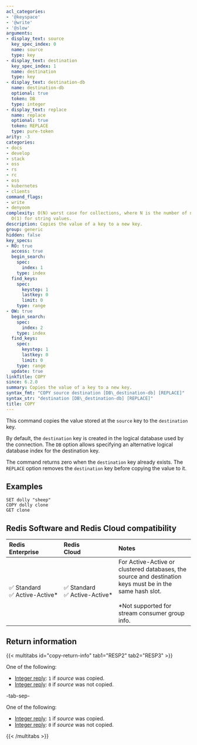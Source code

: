 ```yaml
---
acl_categories:
- '@keyspace'
- '@write'
- '@slow'
arguments:
- display_text: source
  key_spec_index: 0
  name: source
  type: key
- display_text: destination
  key_spec_index: 1
  name: destination
  type: key
- display_text: destination-db
  name: destination-db
  optional: true
  token: DB
  type: integer
- display_text: replace
  name: replace
  optional: true
  token: REPLACE
  type: pure-token
arity: -3
categories:
- docs
- develop
- stack
- oss
- rs
- rc
- oss
- kubernetes
- clients
command_flags:
- write
- denyoom
complexity: O(N) worst case for collections, where N is the number of nested items.
  O(1) for string values.
description: Copies the value of a key to a new key.
group: generic
hidden: false
key_specs:
- RO: true
  access: true
  begin_search:
    spec:
      index: 1
    type: index
  find_keys:
    spec:
      keystep: 1
      lastkey: 0
      limit: 0
    type: range
- OW: true
  begin_search:
    spec:
      index: 2
    type: index
  find_keys:
    spec:
      keystep: 1
      lastkey: 0
      limit: 0
    type: range
  update: true
linkTitle: COPY
since: 6.2.0
summary: Copies the value of a key to a new key.
syntax_fmt: "COPY source destination [DB\_destination-db] [REPLACE]"
syntax_str: "destination [DB\_destination-db] [REPLACE]"
title: COPY
---
```

This command copies the value stored at the `source` key to the `destination`
key.

By default, the `destination` key is created in the logical database used by the
connection. The `DB` option allows specifying an alternative logical database
index for the destination key.

The command returns zero when the `destination` key already exists. The
`REPLACE` option removes the `destination` key before copying the value to it.

## Examples

```
SET dolly "sheep"
COPY dolly clone
GET clone
```

## Redis Software and Redis Cloud compatibility

| Redis<br />Enterprise | Redis<br />Cloud | <span style="min-width: 9em; display: table-cell">Notes</span> |
|:----------------------|:-----------------|:------|
| <span title="Supported">&#x2705; Standard</span><br /><span title="Supported"><nobr>&#x2705; Active-Active\*</nobr></span> | <span title="Supported">&#x2705; Standard</span><br /><span title="Supported"><nobr>&#x2705; Active-Active\*</nobr></span> | For Active-Active or clustered databases, the source and destination keys must be in the same hash slot.<br /><br />\*Not supported for stream consumer group info. |

## Return information

{{< multitabs id="copy-return-info" 
    tab1="RESP2" 
    tab2="RESP3" >}}

One of the following:
* [Integer reply](../../develop/reference/protocol-spec#integers): `1` if _source_ was copied.
* [Integer reply](../../develop/reference/protocol-spec#integers): `0` if _source_ was not copied.

-tab-sep-

One of the following:
* [Integer reply](../../develop/reference/protocol-spec#integers): `1` if _source_ was copied.
* [Integer reply](../../develop/reference/protocol-spec#integers): `0` if _source_ was not copied.

{{< /multitabs >}}
